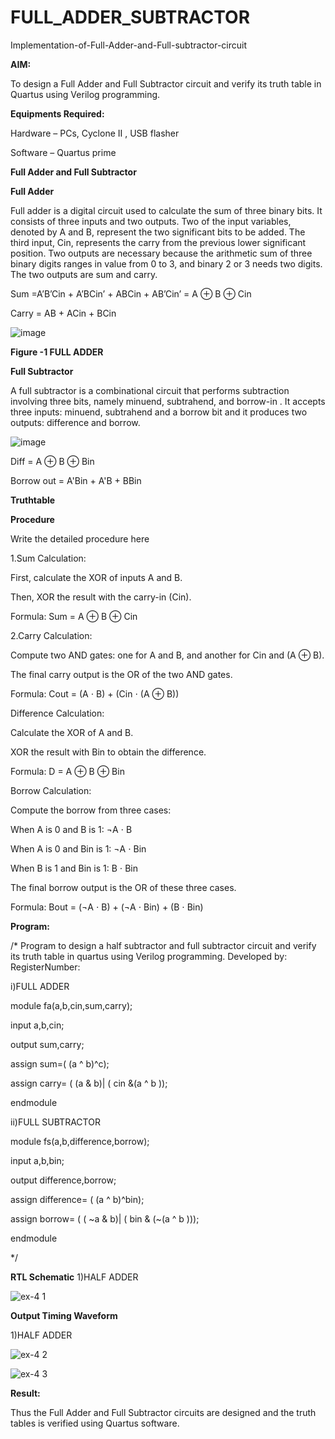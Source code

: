 # FULL_ADDER_SUBTRACTOR

Implementation-of-Full-Adder-and-Full-subtractor-circuit

**AIM:**

To design a Full Adder and Full Subtractor circuit and verify its truth table in Quartus using Verilog programming.

**Equipments Required:**

Hardware – PCs, Cyclone II , USB flasher

Software – Quartus prime

**Full Adder and Full Subtractor**

**Full Adder**

Full adder is a digital circuit used to calculate the sum of three binary bits. It consists of three inputs and two outputs. Two of the input variables, denoted by A and B, represent the two significant bits to be added. The third input, Cin, represents the carry from the previous lower significant position. Two outputs are necessary because the arithmetic sum of three binary digits ranges in value from 0 to 3, and binary 2 or 3 needs two digits. The two outputs are sum and carry.

Sum =A’B’Cin + A’BCin’ + ABCin + AB’Cin’ = A ⊕ B ⊕ Cin 

Carry = AB + ACin + BCin

![image](https://github.com/naavaneetha/FULL_ADDER_SUBTRACTOR/assets/154305477/0f30ba51-5ffb-4198-845f-18e054f675e7)

**Figure -1 FULL ADDER**

**Full Subtractor**

A full subtractor is a combinational circuit that performs subtraction involving three bits, namely minuend, subtrahend, and borrow-in . It accepts three inputs: minuend, subtrahend and a borrow bit and it produces two outputs: difference and borrow.

![image](https://github.com/naavaneetha/FULL_ADDER_SUBTRACTOR/assets/154305477/02b24f51-ab51-4304-9ad6-7b81ffc1ead5)

Diff = A ⊕ B ⊕ Bin 

Borrow out = A'Bin + A'B + BBin

**Truthtable**

**Procedure**

Write the detailed procedure here

1.Sum Calculation:

First, calculate the XOR of inputs A and B.

Then, XOR the result with the carry-in (Cin).

Formula: Sum = A ⊕ B ⊕ Cin

2.Carry Calculation:

Compute two AND gates: one for A and B, and another for Cin and (A ⊕ B).

The final carry output is the OR of the two AND gates.

Formula: Cout = (A ⋅ B) + (Cin ⋅ (A ⊕ B))



Difference Calculation:

Calculate the XOR of A and B.

XOR the result with Bin to obtain the difference.

Formula: D = A ⊕ B ⊕ Bin

Borrow Calculation:

Compute the borrow from three cases:

When A is 0 and B is 1: ¬A ⋅ B

When A is 0 and Bin is 1: ¬A ⋅ Bin

When B is 1 and Bin is 1: B ⋅ Bin

The final borrow output is the OR of these three cases.

Formula: Bout = (¬A ⋅ B) + (¬A ⋅ Bin) + (B ⋅ Bin)


**Program:**

/* Program to design a half subtractor and full subtractor circuit and verify its truth table in quartus using Verilog programming. Developed by: RegisterNumber:

i)FULL ADDER

module fa(a,b,cin,sum,carry);

input a,b,cin;

output sum,carry;

assign sum=( (a ^ b)^c);

assign carry= ( (a & b)| ( cin &(a ^ b ));

endmodule

ii)FULL SUBTRACTOR

module fs(a,b,difference,borrow);

input a,b,bin;

output difference,borrow;

assign difference= ( (a ^ b)^bin);

assign borrow= ( ( ~a & b)| ( bin & (~(a ^ b )));

endmodule


*/

**RTL Schematic**
1)HALF ADDER



![ex-4 1](https://github.com/user-attachments/assets/e23cd13e-771c-4181-aa7a-ddedf5531390)




**Output Timing Waveform**

1)HALF ADDER

![ex-4 2](https://github.com/user-attachments/assets/8b05bc18-167a-42f8-863f-67ca4eb92a95)



![ex-4 3](https://github.com/user-attachments/assets/3d296601-2b09-4e12-bc9c-9126fe997251)






**Result:**

Thus the Full Adder and Full Subtractor circuits are designed and the truth tables is verified using Quartus software.



